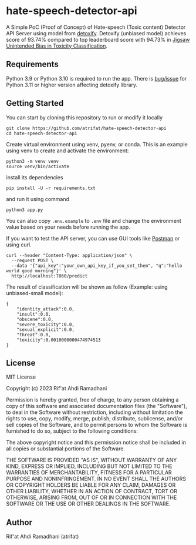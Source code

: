 # hate-speech-detector-api

A Simple PoC (Proof of Concept) of Hate-speech (Toxic content) Detector API Server using model from [detoxify](https://github.com/unitaryai/detoxify). Detoxify (unbiased model) achieves score of 93.74% compared to top leaderboard score with 94.73% in [Jigsaw Unintended Bias in Toxicity Classification](https://www.kaggle.com/c/jigsaw-unintended-bias-in-toxicity-classification).

## Requirements

Python 3.9 or Python 3.10 is required to run the app. There is [bug/issue](https://github.com/unitaryai/detoxify/issues/94) for Python 3.11 or higher version affecting detoxify library.

## Getting Started

You can start by cloning this repository to run or modify it locally

```
git clone https://github.com/atrifat/hate-speech-detector-api
cd hate-speech-detector-api
```

Create virtual environment using venv, pyenv, or conda. This is an example using venv to create and activate the environment:

```
python3 -m venv venv
source venv/bin/activate
```

install its dependencies

```
pip install -U -r requirements.txt
```

and run it using command

```
python3 app.py
```

You can also copy `.env.example` to `.env` file and change the environment value based on your needs before running the app.

If you want to test the API server, you can use GUI tools like [Postman](https://www.postman.com/) or using curl.

```
curl --header "Content-Type: application/json" \
  --request POST \
  --data '{"api_key":"your_own_api_key_if_you_set_them", "q":"hello world good morning"}' \
  http://localhost:7860/predict
```

The result of classification will be shown as follow (Example: using unbiased-small model):

```
{
    "identity_attack":0.0,
    "insult":0.0,
    "obscene":0.0,
    "severe_toxicity":0.0,
    "sexual_explicit":0.0,
    "threat":0.0,
    "toxicity":0.0010000000474974513
}
```

## License

MIT License

Copyright (c) 2023 Rif'at Ahdi Ramadhani

Permission is hereby granted, free of charge, to any person obtaining a copy
of this software and associated documentation files (the "Software"), to deal
in the Software without restriction, including without limitation the rights
to use, copy, modify, merge, publish, distribute, sublicense, and/or sell
copies of the Software, and to permit persons to whom the Software is
furnished to do so, subject to the following conditions:

The above copyright notice and this permission notice shall be included in all
copies or substantial portions of the Software.

THE SOFTWARE IS PROVIDED "AS IS", WITHOUT WARRANTY OF ANY KIND, EXPRESS OR
IMPLIED, INCLUDING BUT NOT LIMITED TO THE WARRANTIES OF MERCHANTABILITY,
FITNESS FOR A PARTICULAR PURPOSE AND NONINFRINGEMENT. IN NO EVENT SHALL THE
AUTHORS OR COPYRIGHT HOLDERS BE LIABLE FOR ANY CLAIM, DAMAGES OR OTHER
LIABILITY, WHETHER IN AN ACTION OF CONTRACT, TORT OR OTHERWISE, ARISING FROM,
OUT OF OR IN CONNECTION WITH THE SOFTWARE OR THE USE OR OTHER DEALINGS IN THE
SOFTWARE.

## Author

Rif'at Ahdi Ramadhani (atrifat)
